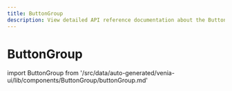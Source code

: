 ```yaml
---
title: ButtonGroup
description: View detailed API reference documentation about the ButtonGroup component in the Venia UI package of the PWA Studio framework.
---
```


# ButtonGroup

<!--
The reference doc content is generated automatically from the source code.
To update this section, update the doc blocks in the source code
-->

import ButtonGroup from '/src/data/auto-generated/venia-ui/lib/components/ButtonGroup/buttonGroup.md'

<ButtonGroup />
